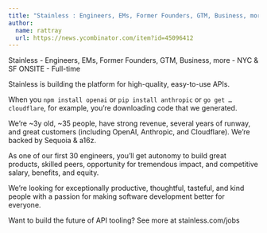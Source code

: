 ```yaml
---
title: "Stainless : Engineers, EMs, Former Founders, GTM, Business, more"
author:
  name: rattray
  url: https://news.ycombinator.com/item?id=45096412
---
```

Stainless - Engineers, EMs, Former Founders, GTM, Business, more - NYC &amp; SF ONSITE - Full-time

Stainless is building the platform for high-quality, easy-to-use APIs.

When you `npm install openai` or `pip install anthropic` or `go get …cloudflare`, for example, you’re downloading code that we generated.

We’re ~3y old, ~35 people, have strong revenue, several years of runway, and great customers (including OpenAI, Anthropic, and Cloudflare). We’re backed by Sequoia &amp; a16z.

As one of our first 30 engineers, you’ll get autonomy to build great products, skilled peers, opportunity for tremendous impact, and competitive salary, benefits, and equity.

We’re looking for exceptionally productive, thoughtful, tasteful, and kind people with a passion for making software development better for everyone.

Want to build the future of API tooling? See more at stainless.com&#x2F;jobs
<JobApplication />
